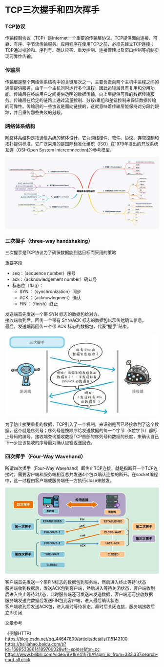 # TCP三次握手和四次挥手

### TCP协议
传输控制协议（TCP）是Internet一个重要的传输层协议。TCP提供面向连接、可靠、有序、字节流传输服务。应用程序在使用TCP之前，必须先建立TCP连接；TCP通过校验和、序列号、确认应答、重发控制、连接管理以及窗口控制等机制实现可靠性传输。

### 传输层
传输层是整个网络体系结构中的关键层次之一，主要负责向两个主机中进程之间的通信提供服务。由于一个主机同时运行多个进程，因此运输层具有复用和分用功能。传输层在终端用户之间提供透明的数据传输，向上层提供可靠的数据传输服务。传输层在给定的链路上通过流量控制、分段/重组和差错控制来保证数据传输的可靠性。传输层的一些协议是面向链接的，这就意味着传输层能保持对分段的跟踪，并且重传那些失败的分段。

### 网络体系结构
网络体系结构是指通信系统的整体设计，它为网络硬件、软件、协议、存取控制和拓扑提供标准。它广泛采用的是国际标准化组织（ISO）在1979年提出的开放系统互连（OSI-Open System Interconnection)的参考模型。

![网络体系结构层次](./images/网络体系结构层次.png)

### 三次握手（three-way handshaking）

三次握手是TCP协议为了确保数据能到达目标而采用的策略

重要字段

- seq：（sequence number）序号
- ack：（acknowledgement number）确认号
- 标志位（flag）：
    - SYN ：（synchronization）同步
    - ACK ：（acknowlegment）确认
    - FIN ：（finish）终止


发送端首先发送一个带 SYN 标志的数据包给对方。<br />
接收端收到后，回传一个带有 SYN/ACK 标志的数据包以示传达确认信息。<br />
最后，发送端再回传一个带 ACK 标志的数据包，代表“握手”结束。


![](./images/三次握手.png)


为了防止接受重复的数据，TCP引入了一个机制，来识别是否已经接收到了这个数据，这个就是序列号；序列号是按顺序给发送数据的每一个字节（8位字节）都标上号码的编号，接收端查询接收数据TCP首部的序列号和数据的长度，来确认自己下一步应该接收的序号最为确认应答返送回去。

### 四次挥手（Four-Way Wavehand）

所谓四次挥手（Four-Way Wavehand）即终止TCP连接，就是指断开一个TCP连接时，需要客户端和服务端相互总共发送4个包以确认连接的断开。在socket编程中，这一过程由客户端或服务端任一方执行close来触发。

![](./images/四次挥手.png)

客户端首先发送一个带FIN标志的数据包到服务端，然后进入终止等待1状态<br />
服务端收到数据后，发送ACK包到客户端，然后进入等待关闭状态，客户端收到后进入终止等待2状态，此时服务端还可发送未发送数据，客户端还可接收数据<br />
服务端发送完数据后发送FIN包到客户端，进入最后确认状态<br />
客户端收到后发送ACK包，进入超时等待状态，超时后关闭连接，服务端接收后立即关闭


文章参考

《图解HTTP》<br>
https://blog.csdn.net/qq_44647809/article/details/115143100 <br />
https://baijiahao.baidu.com/s?id=1686533861418970902&wfr=spider&for=pc<br />
https://www.bilibili.com/video/BV1kV411j7hA?spm_id_from=333.337.search-card.all.click
